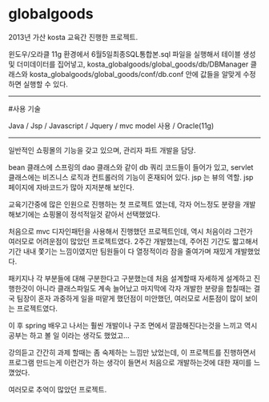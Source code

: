 # globalgoods

2013년 가산 kosta 교육간 진행한 프로젝트.

윈도우/오라클 11g 환경에서 6월5일최종SQL통합본.sql 파일을 실행해서 테이블 생성 및 더미데이터를 집어넣고, kosta_globalgoods/global_goods/db/DBManager 클래스와 kosta_globalgoods/global_goods/conf/db.conf 안에 값들을 알맞게 수정하면 실행할 수 있다.
 

------------------------------------------------------------------------------------------------------------------------------------------

#사용 기술

Java / Jsp / Javascript / Jquery / mvc model 사용 / Oracle(11g)

------------------------------------------------------------------------------------------------------------------------------------------


일반적인 쇼핑몰의 기능을 갖고 있으며, 관리자 파트 개발을 담당.

bean 클래스에 스프링의 dao 클래스와 같이 db 쿼리 코드들이 들어가 있고, servlet 클래스에는 비즈니스 로직과 컨트롤러의 기능이 혼재되어 있다.
jsp 는 뷰의 역할. jsp 페이지에 자바코드가 많아 지저분해 보인다.


교육기간중에 많은 인원으로 진행하는 첫 프로젝트 였는데, 각자 어느정도 분량을 개발 해보기에는 쇼핑몰이 정석적일것 같아서 선택했었다. 

처음으로 mvc 디자인패턴을 사용해서 진행했던 프로젝트인데, 역시 처음이라 그런가 여러모로 어려운점이 많았던 프로젝트였다. 
2주간 개발했는데, 주어진 기간도 짧고해서 기간 내내 쫓기는 느낌이였지만 팀원들이 다 열정적이라 잠을 줄여가며 재밌게 개발했었다. 

패키지나 각 부분들에 대해 구분한다고 구분했는데 처음 설계할때 자세하게 설계하고 진행한것이 아니라 클래스파일도 계속 늘어났고 마지막에 각자 개발한 분량을 합칠때는 결국 팀장이 혼자 과중하게 일을 떠맡게 했던점이 미안했던, 여러모로 서툰점이 많이 보이는 프로젝트였다. 

이 후 spring 배우고 나서는 훨씬 개발이나 구조 면에서 깔끔해진다는것을 느끼고 역시 공부는 하고 볼 일 이라는 생각도 했었고...

강의듣고 간간히 과제 할때는 좀 숙제하는 느낌만 났었는데, 이 프로젝트를 진행하면서 프로그램 만드는게 이런건가 하는 생각이 들면서 처음으로 개발하는것에 대한 재미를 느꼈었다. 

여러모로 추억이 많았던 프로젝트.




